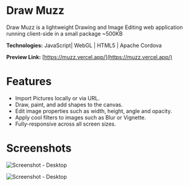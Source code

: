 
# Draw Muzz

Draw Muzz is a lightweight Drawing and Image Editing web application running client-side in a small package ~500KB

**Technologies:** JavaScript| WebGL | HTML5 | Apache Cordova 

**Preview Link:** [https://muzz.vercel.app/](https://muzz.vercel.app/)

# Features

- Import Pictures locally or via URL.
- Draw, paint, and add shapes to the canvas.
- Edit image properties such as width, height, angle and opacity.
- Apply cool filters to images such as Blur or Vignette.
- Fully-responsive across all screen sizes.


# Screenshots

![Screenshot - Desktop](https://i.imgur.com/cLeEOLf.gif)

![Screenshot - Desktop](https://i.imgur.com/TO3EwqN.gif)


